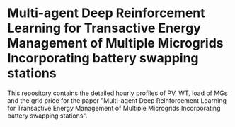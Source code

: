 # Multi-agent Deep Reinforcement Learning for Transactive Energy Management of Multiple Microgrids Incorporating battery swapping stations
This repository contains the detailed hourly profiles of PV, WT, load of MGs and the grid price for the paper "Multi-agent Deep Reinforcement Learning for Transactive Energy Management of Multiple Microgrids Incorporating battery swapping stations".
